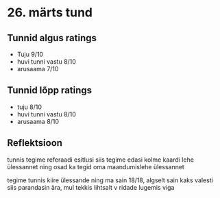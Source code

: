 # 26. märts tund

## Tunnid algus ratings

-   Tuju 9/10
-   huvi tunni vastu 8/10
-   arusaama 7/10

## Tunnid lõpp ratings

-   tuju 8/10
-   huvi tunni vastu 8/10
-   arusaama 8/10

## Reflektsioon

tunnis tegime referaadi esitlusi siis tegime edasi kolme kaardi lehe ülessannet ning osad ka tegid oma maandumislehe ülessannet

tegime tunnis kiire ülessande ning ma sain 18/18, algselt sain kaks valesti siis parandasin ära, mul tekkis lihtsalt v ridade lugemis viga
